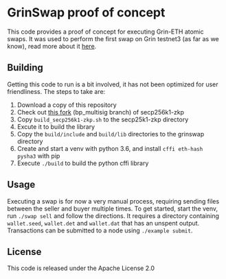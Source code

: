 # GrinSwap proof of concept
This code provides a proof of concept for executing Grin-ETH atomic swaps. It was used to perform the first swap on Grin testnet3 (as far as we know), read more about it [here]().

## Building
Getting this code to run is a bit involved, it has not been optimized for user friendliness. The steps to take are:
  1. Download a copy of this repository
  2. Check out [this fork](https://github.com/jaspervdm/secp256k1-zkp/tree/bp_multisig) (bp_multisig branch) of secp256k1-zkp
  3. Copy `build_secp256k1-zkp.sh` to the secp25k1-zkp directory
  4. Excute it to build the library
  5. Copy the `build/include` and `build/lib` directories to the grinswap directory
  6. Create and start a venv with python 3.6, and install `cffi eth-hash pysha3` with pip
  7. Execute `./build` to build the python cffi library

## Usage
Executing a swap is for now a very manual process, requiring sending files between the seller and buyer multiple times.
To get started, start the venv, run `./swap sell` and follow the directions.
It requires a directory containing `wallet.seed`, `wallet.det` and `wallet.dat` that has an unspent output.
Transactions can be submitted to a node using `./example submit`.

## License
This code is released under the Apache License 2.0
